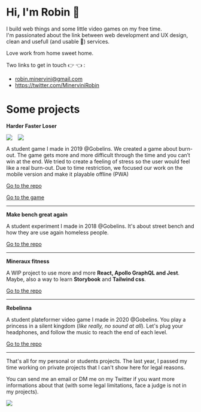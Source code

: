 <!-- TODO: CODERRANKS WIGET -->

# Hi, I'm Robin 👋
I build web things and some little video games on my free time. <br/> I'm passionated about the link between web development and UX design, clean and usefull (and usable 😬) services.

Love work from home sweet home.

Two links to get in touch 👉 👈 :
- <a href="mailto:robin.minervini@gmail.com">robin.minervini@gmail.com</a>
- https://twitter.com/MinerviniRobin

# Some projects

**Harder Faster Loser**

<p style="display:flex">
  <img style="max-width:325px;margin-right:15px" src="https://robinminervini.fr/assets/images/hfl/mockup_mobile_hfl_homescreen.png">
  <img style="max-width:325px" src="https://robinminervini.fr/assets/images/hfl/mockup_mobile_hfl_traffic-game.png">
<p>

A student game I made in 2019 @Gobelins. We created a game about burn-out. The game gets more and more difficult through the time and you can’t win at the end. We tried to create a feeling of stress so the user would feel like a real burn-out. Due to time restriction, we focused our work on the mobile version and make it playable offline (PWA)


<a href="https://github.com/Liinkiing/harder-faster-loser">Go to the repo</a>

<a href="https://harder-faster-loser.netlify.app/">Go to the game</a>
___

**Make bench great again**

A student experiment I made in 2018 @Gobelins. It's about street bench and how they are use again homeless people.

<a href="https://github.com/mineraux/make-bench-great-again">Go to the repo</a>
___

**Mineraux fitness**

A WIP project to use more and more **React, Apollo GraphQL and Jest**. Maybe, also a way to learn **Storybook** and **Tailwind css**.

<a href="https://github.com/mineraux/mineraux-fitness-react">Go to the repo</a>
___

**Rebelinna**

A student plateformer video game I made in 2020 @Gobelins. You play a princess in a silent kingdom (_like really, no sound at all_). Let's plug your headphones, and follow the music to reach the end of each level.

<a href="https://github.com/Liinkiing/rythmformer">Go to the repo</a>

---

That's all for my personal or students projects. The last year, I passed my time working on private projects that I can't show here for legal reasons.

You can send me an email or DM me on my Twitter if you want more informations about that (with some legal limitations, face a judge is not in my projects).

  <a href="https://github.com/Mineraux/repositories">
  <img src="https://github-readme-stats.vercel.app/api?username=Mineraux&show_icons=true&theme=tokyonight&count_private=true" />
  </a>
